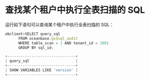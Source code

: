 查找某个租户中执行全表扫描的 SQL 
=======================================



运行如下语句可以查询某个租户中执行全表扫描的 SQL：

```javascript
obclient>SELECT query_sql 
      FROM oceanbase.gv$sql_audit 
      WHERE table_scan = 1 AND tenant_id = 1001 
      GROUP BY sql_id;

+-------------------------------+
| query_sql                     |
+-------------------------------+
| SHOW VARIABLES LIKE 'version' |
+-------------------------------+
```


